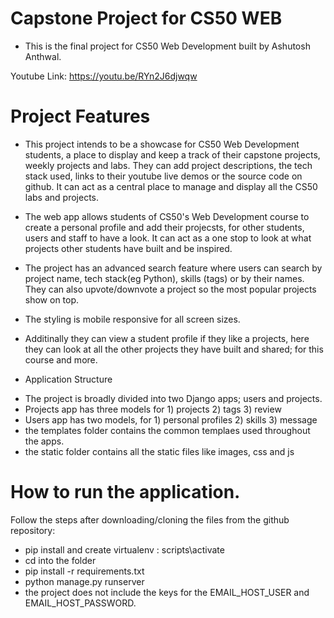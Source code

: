 # Capstone Project for CS50 WEB

- This is the final project for CS50 Web Development built by Ashutosh Anthwal.

Youtube Link: https://youtu.be/RYn2J6djwqw

# Project Features 

- This project intends to be a showcase for CS50 Web Development students, a place to display and keep a track of their capstone projects, weekly projects and labs. They can add project descriptions, the tech stack used, links to their youtube live demos or the source code on github. It can act as a central place to manage and display all the CS50 labs and projects.

- The web app allows students of CS50's Web Development course to create a personal profile and add their projecsts, for other students, users and staff to have a look. It can act as a one stop to look at what projects other students have built and be inspired.

- The project has an advanced search feature where users can search by project name, tech stack(eg Python), skills (tags) or by their names. They can also upvote/downvote a project so the most popular projects show on top.

- The styling is mobile responsive for all screen sizes.

- Additinally they can view a student profile if they like a projects, here they can look at all the other projects they have built and shared; for this course and more.

* Application Structure

- The project is broadly divided into two Django apps; users and projects.
- Projects app has three models for 1) projects 2) tags 3) review
- Users app has two models, for 1) personal profiles 2) skills 3) message
- the templates folder contains the common templaes used throughout the apps.
- the static folder contains all the static files like images, css and js

# How to run the application.

Follow the steps after downloading/cloning the files from the github repository:

- pip install and create virtualenv : scripts\activate
- cd into the folder
- pip install -r requirements.txt
- python manage.py runserver
- the project does not include the keys for the EMAIL_HOST_USER and EMAIL_HOST_PASSWORD.
